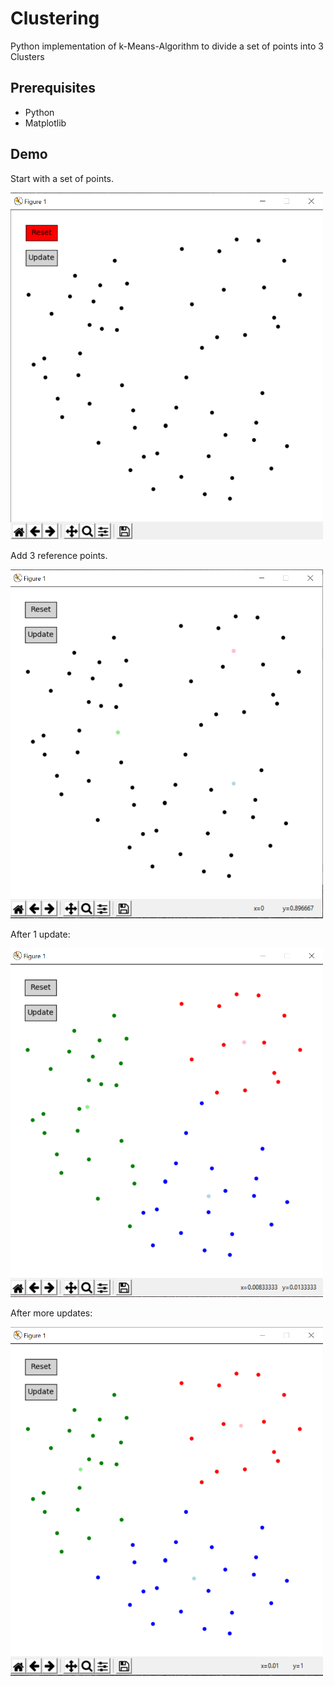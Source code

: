 # Clustering

Python implementation of k-Means-Algorithm to divide a set of points into 3 Clusters

## Prerequisites
* Python
* Matplotlib

## Demo

Start with a set of points.

<img src="/Clustering/screenshots/Capture1.PNG" width="500">

Add 3 reference points.

<img src="/Clustering/screenshots/Capture2.PNG" width="500">

After 1 update:

<img src="/Clustering/screenshots/Capture3.PNG" width="500">

After more updates:

<img src="/Clustering/screenshots/Capture4.PNG" width="500">
